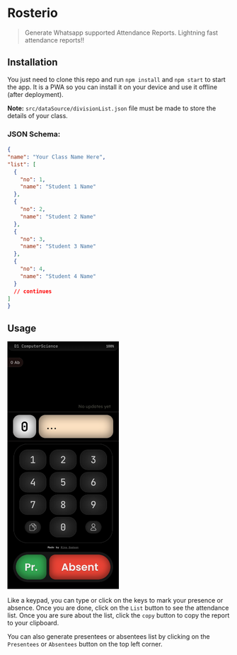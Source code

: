 # Rosterio

> Generate Whatsapp supported Attendance Reports. Lightning fast attendance reports!!


## Installation
You just need to clone this repo and run `npm install` and `npm start` to start the app.
It is a PWA so you can install it on your device and use it offline (after deployment).

**Note:** `src/dataSource/divisionList.json` file must be made to store the details of your class.
### JSON Schema:
```json
{
"name": "Your Class Name Here",
"list": [
  {
    "no": 1,
    "name": "Student 1 Name"
  },
  {
    "no": 2,
    "name": "Student 2 Name"
  },
  {
    "no": 3,
    "name": "Student 3 Name"
  },
  {
    "no": 4,
    "name": "Student 4 Name"
  }
  // continues
]
}

```

## Usage
<img src="./screenshot.png" alt="image" width="50%">

Like a keypad, you can type or click on the keys to mark your presence or absence.
Once you are done, click on the `List` button to see the attendance list.
Once you are sure about the list, click the `copy` button to copy the report to your clipboard.

You can also generate presentees or absentees list by clicking on the `Presentees` or `Absentees` button on the top left corner.
